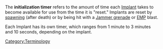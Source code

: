 The **initialization timer** refers to the amount of time each
[Implant](Implant.md "wikilink") takes to become available for use from the
time it is "reset." Implants are reset by [spawning](spawn.md "wikilink")
(after death) or by being hit with a [Jammer
grenade](Jammer_grenade.md "wikilink") or [EMP](EMP.md "wikilink") blast.

Each Implant has its own timer, which ranges from 1 minute to 3 minutes
and 10 seconds, depending on the implant.

[Category:Terminology](Category:Terminology.md "wikilink")
